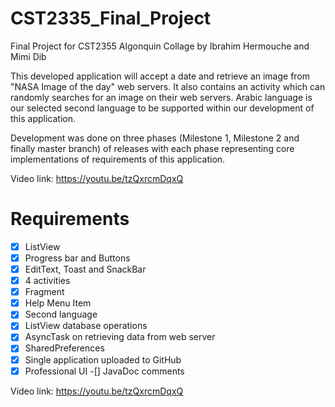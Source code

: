 # CST2335_Final_Project
Final Project for CST2355 Algonquin Collage
by Ibrahim Hermouche
and Mimi Dib


This developed application will accept a date and retrieve an image from "NASA Image of the day" web servers. It also contains an activity which can randomly searches for an image on their web servers.
Arabic language is our selected second language to be supported within our development of this application.

Development was done on three phases (Milestone 1, Milestone 2 and finally master branch) of releases with each phase representing core implementations of requirements of this application.

Video link: https://youtu.be/tzQxrcmDqxQ


# Requirements

- [x] ListView
- [x] Progress bar and Buttons
- [x] EditText, Toast and SnackBar
- [x] 4 activities
- [x] Fragment
- [x] Help Menu Item
- [x] Second language
- [x] ListView database operations
- [x] AsyncTask on retrieving data from web server
- [x] SharedPreferences
- [x] Single application uploaded to GitHub
- [x] Professional UI
-[] JavaDoc comments

Video link: https://youtu.be/tzQxrcmDqxQ


